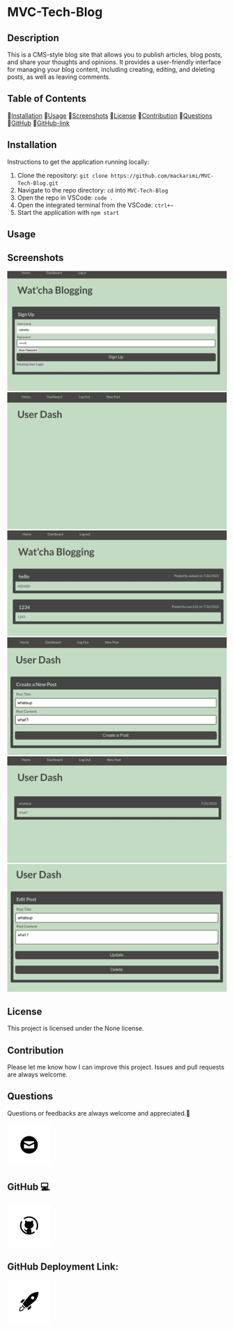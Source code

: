 # MVC-Tech-Blog

## Description

This is a CMS-style blog site that allows you to publish articles, blog posts, and share your thoughts and opinions. It provides a user-friendly interface for managing your blog content, including creating, editing, and deleting posts, as well as leaving comments.

## Table of Contents

💠[Installation](#installation)
💠[Usage](#usage)
💠[Screenshots](#screenshots)
💠[License](#license)
💠[Contribution](#contribution)
💠[Questions](#questions)
💠[GitHub](#github)
💠[GitHub-link](#Github-link)

## Installation

Instructions to get the application running locally:

1. Clone the repository: `git clone https://github.com/mackarimi/MVC-Tech-Blog.git`
2. Navigate to the repo directory: `cd` into `MVC-Tech-Blog`
3. Open the repo in VSCode: `code .`
4. Open the integrated terminal from the VSCode: `ctrl+~`
5. Start the application with `npm start`

## Usage

## Screenshots

![Screenshot](./assets/icon_images/signup.jpg)
![Screenshot](./assets/icon_images/dash.jpg)
![Screenshot](./assets/icon_images/home.jpg)
![Screenshot](./assets/icon_images/add.jpg)
![Screenshot](./assets/icon_images/addnew.jpg)
![Screenshot](./assets/icon_images/post.jpg)

## License

This project is licensed under the None license.

## Contribution

Please let me know how I can improve this project. Issues and pull requests are always welcome.

## Questions

Questions or feedbacks are always welcome and appreciated.💬

[![Email](./assets/icon_images/image.png)](mailto:karimiabdolkarim0@gmail.com)

## GitHub 💻

[![Github](./assets/icon_images/image-1.png)](https://github.com/mackarimi/)

## GitHub Deployment Link:

[![Github-link](./assets/icon_images/image-2.png)](https://mackarimi.github.io/)
